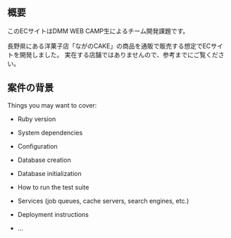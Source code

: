## 概要

このECサイトはDMM WEB CAMP生によるチーム開発課題です。

長野県にある洋菓子店「ながのCAKE」の商品を通販で販売する想定でECサイトを開発しました。
実在する店舗ではありませんので、参考までにご覧ください。


## 案件の背景

Things you may want to cover:

* Ruby version

* System dependencies

* Configuration

* Database creation

* Database initialization

* How to run the test suite

* Services (job queues, cache servers, search engines, etc.)

* Deployment instructions

* ...
